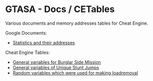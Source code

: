 # GTASA - Docs / CETables
Various documents and memory addresses tables for Cheat Engine.

Google Documents:
* [Statistics and their addresses](https://docs.google.com/spreadsheets/d/1CSsRCn8HxjSjphdUnARgFutlSUZ5lTjf-jvKpDh4I0k/edit?usp=sharing)

Cheat Engine Tables:
* [General variables for Burglar Side Mission](GTASA_Side_Mission_Burglar.CT)
* [General variables of Unique Stunt Jumps](GTASA_UniqueStuntJumps.CT)
* [Random variables which were used for making loadremoval](GTASA_Random1.CT)
